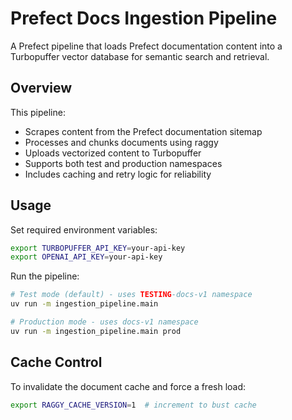 # Prefect Docs Ingestion Pipeline

A Prefect pipeline that loads Prefect documentation content into a Turbopuffer vector database for semantic search and retrieval.

## Overview

This pipeline:
- Scrapes content from the Prefect documentation sitemap
- Processes and chunks documents using raggy
- Uploads vectorized content to Turbopuffer
- Supports both test and production namespaces
- Includes caching and retry logic for reliability

## Usage

Set required environment variables:
```bash
export TURBOPUFFER_API_KEY=your-api-key
export OPENAI_API_KEY=your-api-key
```

Run the pipeline:
```bash
# Test mode (default) - uses TESTING-docs-v1 namespace
uv run -m ingestion_pipeline.main

# Production mode - uses docs-v1 namespace
uv run -m ingestion_pipeline.main prod
```

## Cache Control

To invalidate the document cache and force a fresh load:
```bash
export RAGGY_CACHE_VERSION=1  # increment to bust cache
```
